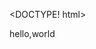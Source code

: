 <DOCTYPE! html>
<html>
<head>
<meta http-equiv="Content-Type" content="text/html; charset=utf-8"/>
<title>hello</title>
</head>
<body>
hello,world
</body>
</html>
